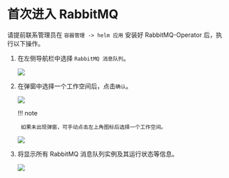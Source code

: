 # 首次进入 RabbitMQ

请提前联系管理员在 `容器管理 -> helm 应用` 安装好 RabbitMQ-Operator 后，执行以下操作。

1. 在左侧导航栏中选择 `RabbitMQ 消息队列`。

    ![](../images/mq01.png)

2. 在弹窗中选择一个工作空间后，点击`确认`。

    ![](../images/mq02.png)

    !!! note
    
        如果未出现弹窗，可手动点击左上角图标后选择一个工作空间。

    ![](../images/mq02-2.png)

3. 将显示所有 RabbitMQ 消息队列实例及其运行状态等信息。

    ![](../images/mq02-1.png)